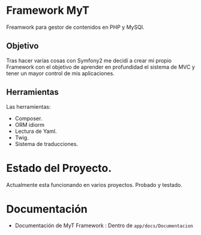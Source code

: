 # Framework MyT

Freamwork para gestor de contenidos en PHP y MySQl. 


## Objetivo

Tras hacer varias cosas con Symfony2 me decidí a crear mi propio Framework con el objetivo de aprender en profundidad el sistema de MVC y tener un mayor control de mis aplicaciones.


## Herramientas

Las herramientas:

- Composer.
- ORM idiorm
- Lectura de Yaml.
- Twig.
- Sistema de traducciones.



# Estado del Proyecto. 

Actualmente esta funcionando en varios proyectos. Probado y testado.

# Documentación

- Documentación de MyT Framework : Dentro de `app/docs/Documentacion`



[1]: https://github.com/Didweb/MyTsniper
